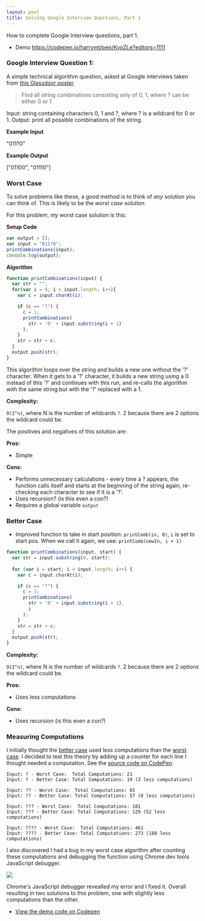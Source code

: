 ```yaml
---
layout: post
title: Solving Google Interview Questions, Part 1
---
```


<div class="message">
How to complete Google Interview questions, part 1.
</div>

- Demo https://codepen.io/harrymt/pen/KyoZLe?editors=1111

### Google Interview Question 1:

A simple technical algorithm question, asked at Google interviews taken from [this Glassdoor poster](https://www.glassdoor.co.uk/Interview/Google-Interview-RVW6328338.htm).

> Find all string combinations consisting only of 0, 1, where ? can be either 0 or 1

Input: string containing characters 0, 1 and ?, where ? is a wildcard for 0 or 1.
Output: print all possible combinations of the string.

**Example Input**

"011?0"

**Example Output**

["01100", "01110"]

### Worst Case

To solve problems like these, a good method is to think of *any* solution you can think of. This is likely to be the *worst case solution*.

For this problem, my worst case solution is this:

**Setup Code**
```javascript
var output = [];
var input = "011?0";
printCombinations(input);
console.log(output);
```

**Algorithm**
```javascript
function printCombinations(input) {
  var str = "";
  for(var i = 0; i < input.length; i++){
    var c = input.charAt(i);

    if (c == "?") {
      c = 1;
      printCombinations(
        str + '0' + input.substring(i + 1)
      );
    }
    str = str + c;
  }
  output.push(str);
}
```

This algorithm loops over the string and builds a new one without the '?' character. 
When it gets to a '?' character, it builds a new string using a 0 instead of this '?' and continues with this run, and re-calls the algorithm with the same string but with the '?' replaced with a 1.

**Complexity:**

`O(2^n)`, where N is the number of wildcards `?`. 2 because there are 2 options the wildcard could be.

The positives and negatives of this solution are:

**Pros:**
- Simple

**Cons:**
- Performs unnecessary calculations - every time a ? appears, the function calls itself and starts at the beginning of the string again, re-checking each character to see if it is a '?'.
- Uses recursion? (is this even a con?)
- Requires a global variable `output`

### Better Case

- Improved function to take in start position: `printComb(in, 0)`, `i` is set to start pos. When we call it again, we use: `printComb(newIn, i + 1)`


```javascript
function printCombinations(input, start) {
  var str = input.substring(0, start);
  
  for (var i = start; i < input.length; i++) {
    var c = input.charAt(i);

    if (c == "?") {
      c = 1;
      printCombinations(
        str + '0' + input.substring(i + 1),
        i
      );
    }
    str = str + c;
  }
  output.push(str);
}
```

**Complexity:**

`O(2^n)`, where N is the number of wildcards `?`. 2 because there are 2 options the wildcard could be.

**Pros:**
- Uses less computations

**Cons:**
- Uses recursion (is this even a con?)


### Measuring Computations

I initially thought the [better case](#better-case) used less computations than the [worst case](#worse-case). I decided to test this theory by adding up a counter for each line I thought needed a computation. See the [source code on CodePen](https://codepen.io/harrymt/pen/KyoZLe).

```
Input: ? - Worst Case:  Total Computations: 21
Input: ? - Better Case: Total Computations: 19 (3 less computations)

Input: ?? - Worst Case:  Total Computations: 65
Input: ?? - Better Case: Total Computations: 57 (8 less computations)

Input: ??? - Worst Case:  Total Computations: 181
Input: ??? - Better Case: Total Computations: 129 (52 less computations)

Input: ???? - Worst Case:  Total Computations: 461
Input: ???? - Better Case: Total Computations: 273 (188 less computations)
```

I also discovered I had a bug in my worst case algorithm after counting these computations and debugging the function using Chrome dev tools JavaScript debugger.

<img src="{{ site.baseurl }}/img/google-interview-1.png">

Chrome's JavaScript debugger revealled my error and I fixed it. Overall resulting in two solutions to this problem, one with slightly less computations than the other.

- [View the demo code on Codepen](https://codepen.io/harrymt/pen/KyoZLe?editors=1111)

